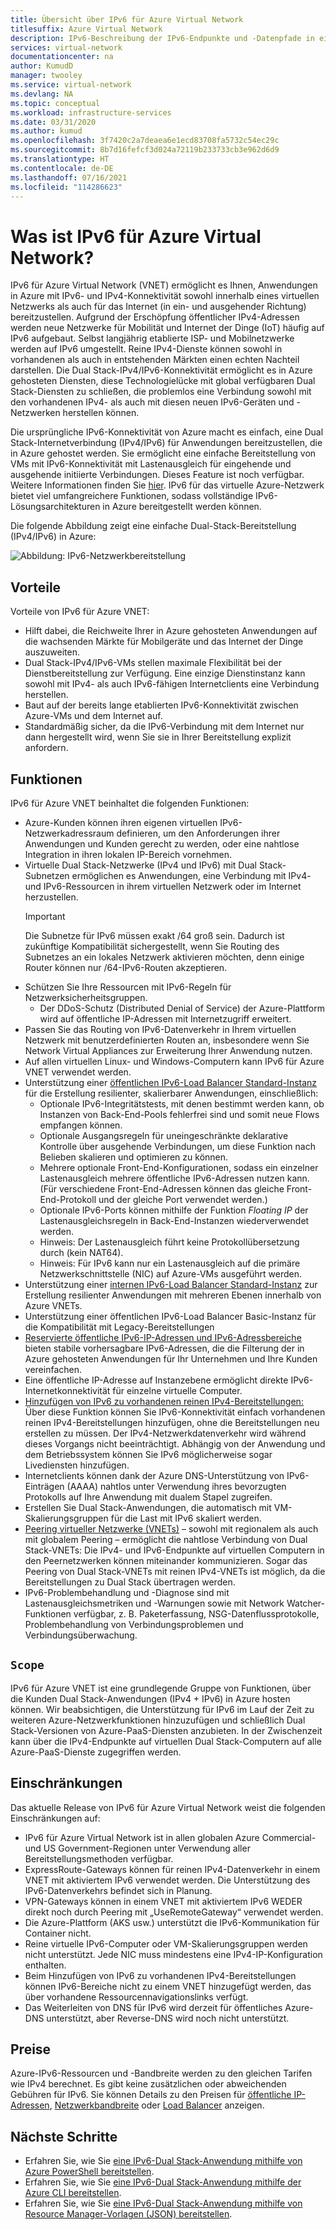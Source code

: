 ```yaml
---
title: Übersicht über IPv6 für Azure Virtual Network
titlesuffix: Azure Virtual Network
description: IPv6-Beschreibung der IPv6-Endpunkte und -Datenpfade in einem virtuellen Azure-Netzwerk.
services: virtual-network
documentationcenter: na
author: KumudD
manager: twooley
ms.service: virtual-network
ms.devlang: NA
ms.topic: conceptual
ms.workload: infrastructure-services
ms.date: 03/31/2020
ms.author: kumud
ms.openlocfilehash: 3f7420c2a7deaea6e1ecd83708fa5732c54ec29c
ms.sourcegitcommit: 8b7d16fefcf3d024a72119b233733cb3e962d6d9
ms.translationtype: HT
ms.contentlocale: de-DE
ms.lasthandoff: 07/16/2021
ms.locfileid: "114286623"
---
```

# <a name="what-is-ipv6-for-azure-virtual-network"></a>Was ist IPv6 für Azure Virtual Network?

IPv6 für Azure Virtual Network (VNET) ermöglicht es Ihnen, Anwendungen in Azure mit IPv6- und IPv4-Konnektivität sowohl innerhalb eines virtuellen Netzwerks als auch für das Internet (in ein- und ausgehender Richtung) bereitzustellen. Aufgrund der Erschöpfung öffentlicher IPv4-Adressen werden neue Netzwerke für Mobilität und Internet der Dinge (IoT) häufig auf IPv6 aufgebaut. Selbst langjährig etablierte ISP- und Mobilnetzwerke werden auf IPv6 umgestellt. Reine IPv4-Dienste können sowohl in vorhandenen als auch in entstehenden Märkten einen echten Nachteil darstellen. Die Dual Stack-IPv4/IPv6-Konnektivität ermöglicht es in Azure gehosteten Diensten, diese Technologielücke mit global verfügbaren Dual Stack-Diensten zu schließen, die problemlos eine Verbindung sowohl mit den vorhandenen IPv4- als auch mit diesen neuen IPv6-Geräten und -Netzwerken herstellen können.

Die ursprüngliche IPv6-Konnektivität von Azure macht es einfach, eine Dual Stack-Internetverbindung (IPv4/IPv6) für Anwendungen bereitzustellen, die in Azure gehostet werden. Sie ermöglicht eine einfache Bereitstellung von VMs mit IPv6-Konnektivität mit Lastenausgleich für eingehende und ausgehende initiierte Verbindungen. Dieses Feature ist noch verfügbar. Weitere Informationen finden Sie [hier](../load-balancer/load-balancer-ipv6-overview.md).
IPv6 für das virtuelle Azure-Netzwerk bietet viel umfangreichere Funktionen, sodass vollständige IPv6-Lösungsarchitekturen in Azure bereitgestellt werden können.


Die folgende Abbildung zeigt eine einfache Dual-Stack-Bereitstellung (IPv4/IPv6) in Azure:

![Abbildung: IPv6-Netzwerkbereitstellung](./media/ipv6-support-overview/ipv6-sample-diagram.png)

## <a name="benefits"></a>Vorteile

Vorteile von IPv6 für Azure VNET:

- Hilft dabei, die Reichweite Ihrer in Azure gehosteten Anwendungen auf die wachsenden Märkte für Mobilgeräte und das Internet der Dinge auszuweiten.
- Dual Stack-IPv4/IPv6-VMs stellen maximale Flexibilität bei der Dienstbereitstellung zur Verfügung. Eine einzige Dienstinstanz kann sowohl mit IPv4- als auch IPv6-fähigen Internetclients eine Verbindung herstellen.
- Baut auf der bereits lange etablierten IPv6-Konnektivität zwischen Azure-VMs und dem Internet auf.
- Standardmäßig sicher, da die IPv6-Verbindung mit dem Internet nur dann hergestellt wird, wenn Sie sie in Ihrer Bereitstellung explizit anfordern.

## <a name="capabilities"></a>Funktionen

IPv6 für Azure VNET beinhaltet die folgenden Funktionen:

- Azure-Kunden können ihren eigenen virtuellen IPv6-Netzwerkadressraum definieren, um den Anforderungen ihrer Anwendungen und Kunden gerecht zu werden, oder eine nahtlose Integration in ihren lokalen IP-Bereich vornehmen.
- Virtuelle Dual Stack-Netzwerke (IPv4 und IPv6) mit Dual Stack-Subnetzen ermöglichen es Anwendungen, eine Verbindung mit IPv4- und IPv6-Ressourcen in ihrem virtuellen Netzwerk oder im Internet herzustellen.
    > [!IMPORTANT]
    > Die Subnetze für IPv6 müssen exakt /64 groß sein.  Dadurch ist zukünftige Kompatibilität sichergestellt, wenn Sie Routing des Subnetzes an ein lokales Netzwerk aktivieren möchten, denn einige Router können nur /64-IPv6-Routen akzeptieren.  
- Schützen Sie Ihre Ressourcen mit IPv6-Regeln für Netzwerksicherheitsgruppen.
    - Der DDoS-Schutz (Distributed Denial of Service) der Azure-Plattform wird auf öffentliche IP-Adressen mit Internetzugriff erweitert.
- Passen Sie das Routing von IPv6-Datenverkehr in Ihrem virtuellen Netzwerk mit benutzerdefinierten Routen an, insbesondere wenn Sie Network Virtual Appliances zur Erweiterung Ihrer Anwendung nutzen.
- Auf allen virtuellen Linux- und Windows-Computern kann IPv6 für Azure VNET verwendet werden.
- Unterstützung einer [öffentlichen IPv6-Load Balancer Standard-Instanz](virtual-network-ipv4-ipv6-dual-stack-standard-load-balancer-powershell.md) für die Erstellung resilienter, skalierbarer Anwendungen, einschließlich:
    - Optionale IPv6-Integritätstests, mit denen bestimmt werden kann, ob Instanzen von Back-End-Pools fehlerfrei sind und somit neue Flows empfangen können.
    - Optionale Ausgangsregeln für uneingeschränkte deklarative Kontrolle über ausgehende Verbindungen, um diese Funktion nach Belieben skalieren und optimieren zu können.
    - Mehrere optionale Front-End-Konfigurationen, sodass ein einzelner Lastenausgleich mehrere öffentliche IPv6-Adressen nutzen kann. (Für verschiedene Front-End-Adressen können das gleiche Front-End-Protokoll und der gleiche Port verwendet werden.)
    - Optionale IPv6-Ports können mithilfe der Funktion *Floating IP* der Lastenausgleichsregeln in Back-End-Instanzen wiederverwendet werden. 
    - Hinweis: Der Lastenausgleich führt keine Protokollübersetzung durch (kein NAT64). 
    - Hinweis: Für IPv6 kann nur ein Lastenausgleich auf die primäre Netzwerkschnittstelle (NIC) auf Azure-VMs ausgeführt werden. 
- Unterstützung einer [internen IPv6-Load Balancer Standard-Instanz](ipv6-dual-stack-standard-internal-load-balancer-powershell.md) zur Erstellung resilienter Anwendungen mit mehreren Ebenen innerhalb von Azure VNETs.   
- Unterstützung einer öffentlichen IPv6-Load Balancer Basic-Instanz für die Kompatibilität mit Legacy-Bereitstellungen
- [Reservierte öffentliche IPv6-IP-Adressen und IPv6-Adressbereiche](./public-ip-address-prefix.md) bieten stabile vorhersagbare IPv6-Adressen, die die Filterung der in Azure gehosteten Anwendungen für Ihr Unternehmen und Ihre Kunden vereinfachen.
- Eine öffentliche IP-Adresse auf Instanzebene ermöglicht direkte IPv6-Internetkonnektivität für einzelne virtuelle Computer.
- [Hinzufügen von IPv6 zu vorhandenen reinen IPv4-Bereitstellungen:](ipv6-add-to-existing-vnet-powershell.md) Über diese Funktion können Sie IPv6-Konnektivität einfach vorhandenen reinen IPv4-Bereitstellungen hinzufügen, ohne die Bereitstellungen neu erstellen zu müssen.  Der IPv4-Netzwerkdatenverkehr wird während dieses Vorgangs nicht beeinträchtigt. Abhängig von der Anwendung und dem Betriebssystem können Sie IPv6 möglicherweise sogar Livediensten hinzufügen.    
- Internetclients können dank der Azure DNS-Unterstützung von IPv6-Einträgen (AAAA) nahtlos unter Verwendung ihres bevorzugten Protokolls auf Ihre Anwendung mit dualem Stapel zugreifen. 
- Erstellen Sie Dual Stack-Anwendungen, die automatisch mit VM-Skalierungsgruppen für die Last mit IPv6 skaliert werden.
- [Peering virtueller Netzwerke (VNETs)](virtual-network-peering-overview.md) – sowohl mit regionalem als auch mit globalem Peering – ermöglicht die nahtlose Verbindung von Dual Stack-VNETs: Die IPv4- und IPv6-Endpunkte auf virtuellen Computern in den Peernetzwerken können miteinander kommunizieren. Sogar das Peering von Dual Stack-VNETs mit reinen IPv4-VNETs ist möglich, da die Bereitstellungen zu Dual Stack übertragen werden. 
- IPv6-Problembehandlung und -Diagnose sind mit Lastenausgleichsmetriken und -Warnungen sowie mit Network Watcher-Funktionen verfügbar, z. B. Paketerfassung, NSG-Datenflussprotokolle, Problembehandlung von Verbindungsproblemen und Verbindungsüberwachung.   

## <a name="scope"></a>`Scope`
IPv6 für Azure VNET ist eine grundlegende Gruppe von Funktionen, über die Kunden Dual Stack-Anwendungen (IPv4 + IPv6) in Azure hosten können.  Wir beabsichtigen, die Unterstützung für IPv6 im Lauf der Zeit zu weiteren Azure-Netzwerkfunktionen hinzuzufügen und schließlich Dual Stack-Versionen von Azure-PaaS-Diensten anzubieten. In der Zwischenzeit kann über die IPv4-Endpunkte auf virtuellen Dual Stack-Computern auf alle Azure-PaaS-Dienste zugegriffen werden.   

## <a name="limitations"></a>Einschränkungen
Das aktuelle Release von IPv6 für Azure Virtual Network weist die folgenden Einschränkungen auf:
- IPv6 für Azure Virtual Network ist in allen globalen Azure Commercial- und US Government-Regionen unter Verwendung aller Bereitstellungsmethoden verfügbar.  
- ExpressRoute-Gateways können für reinen IPv4-Datenverkehr in einem VNET mit aktiviertem IPv6 verwendet werden.  Die Unterstützung des IPv6-Datenverkehrs befindet sich in Planung.   
- VPN-Gateways können in einem VNET mit aktiviertem IPv6 WEDER direkt noch durch Peering mit „UseRemoteGateway“ verwendet werden.
- Die Azure-Plattform (AKS usw.) unterstützt die IPv6-Kommunikation für Container nicht. 
- Reine virtuelle IPv6-Computer oder VM-Skalierungsgruppen werden nicht unterstützt. Jede NIC muss mindestens eine IPv4-IP-Konfiguration enthalten. 
- Beim Hinzufügen von IPv6 zu vorhandenen IPv4-Bereitstellungen können IPv6-Bereiche nicht zu einem VNET hinzugefügt werden, das über vorhandene Ressourcennavigationslinks verfügt.  
- Das Weiterleiten von DNS für IPv6 wird derzeit für öffentliches Azure-DNS unterstützt, aber Reverse-DNS wird noch nicht unterstützt.   

## <a name="pricing"></a>Preise

Azure-IPv6-Ressourcen und -Bandbreite werden zu den gleichen Tarifen wie IPv4 berechnet. Es gibt keine zusätzlichen oder abweichenden Gebühren für IPv6. Sie können Details zu den Preisen für [öffentliche IP-Adressen](https://azure.microsoft.com/pricing/details/ip-addresses/), [Netzwerkbandbreite](https://azure.microsoft.com/pricing/details/bandwidth/) oder [Load Balancer](https://azure.microsoft.com/pricing/details/load-balancer/) anzeigen.

## <a name="next-steps"></a>Nächste Schritte

- Erfahren Sie, wie Sie [eine IPv6-Dual Stack-Anwendung mithilfe von Azure PowerShell bereitstellen](virtual-network-ipv4-ipv6-dual-stack-standard-load-balancer-powershell.md).
- Erfahren Sie, wie Sie [eine IPv6-Dual Stack-Anwendung mithilfe der Azure CLI bereitstellen](virtual-network-ipv4-ipv6-dual-stack-standard-load-balancer-cli.md).
- Erfahren Sie, wie Sie [eine IPv6-Dual Stack-Anwendung mithilfe von Resource Manager-Vorlagen (JSON) bereitstellen](ipv6-configure-standard-load-balancer-template-json.md).
